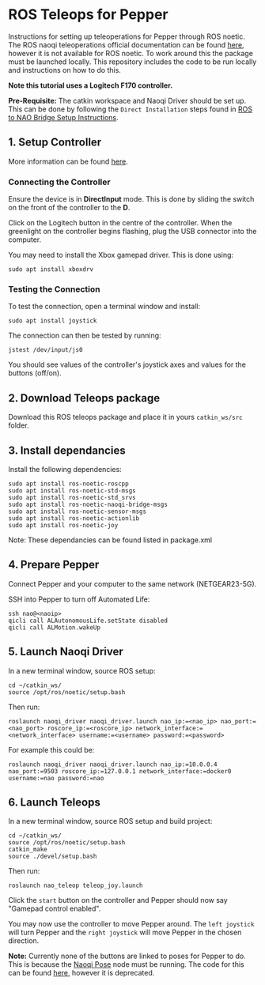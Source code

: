 # ROS Teleops for Pepper

Instructions for setting up teleoperations for Pepper through ROS noetic. 
The ROS naoqi teleoperations official documentation can be found [here](http://wiki.ros.org/nao_teleop), however it is not available for ROS noetic.
To work around this the package must be launched locally. 
This repository includes the code to be run locally and instructions on how to do this.

**Note this tutorial uses a Logitech F170 controller.**

**Pre-Requisite:** The catkin workspace and Naoqi Driver should be set up. This can be done by following the `Direct Installation` steps found in [ROS to NAO Bridge Setup Instructions](https://github.com/rosielab/ROStoNAO-Bridge-Docker-Setup).

## 1. Setup Controller 

More information can be found [here](https://github.com/husarion/logitech_f710_ros).

### Connecting the Controller 
Ensure the device is in **DirectInput** mode. This is done by sliding the switch on the front of the controller to the **D**.

Click on the Logitech button in the centre of the controller. When the greenlight on the controller begins flashing, plug the USB connector into the computer. 

You may need to install the Xbox gamepad driver. This is done using:
```
sudo apt install xboxdrv
```

### Testing the Connection 

To test the connection, open a terminal window and install:
```
sudo apt install joystick
```

The connection can then be tested by running:
```
jstest /dev/input/js0
```

You should see values of the controller's joystick axes and values for the buttons (off/on).

## 2. Download Teleops package 

Download this ROS teleops package and place it in yours `catkin_ws/src` folder.

## 3. Install dependancies 
Install the following dependencies:
```
sudo apt install ros-noetic-roscpp
sudo apt install ros-noetic-std-msgs
sudo apt install ros-noetic-std_srvs
sudo apt install ros-noetic-naoqi-bridge-msgs
sudo apt install ros-noetic-sensor-msgs
sudo apt install ros-noetic-actionlib
sudo apt install ros-noetic-joy
```

Note: These dependancies can be found listed in package.xml

## 4. Prepare Pepper 

Connect Pepper and your computer to the same network (NETGEAR23-5G).

SSH into Pepper to turn off Automated Life:
```
ssh nao@<naoip>
qicli call ALAutonomousLife.setState disabled
qicli call ALMotion.wakeUp
```

## 5. Launch Naoqi Driver
In a new terminal window, source ROS setup:
```
cd ~/catkin_ws/
source /opt/ros/noetic/setup.bash
```

Then run:
```
roslaunch naoqi_driver naoqi_driver.launch nao_ip:=<nao_ip> nao_port:=<nao_port> roscore_ip:=<roscore_ip> network_interface:=<network_interface> username:=<username> password:=<password>
```

For example this could be:
```
roslaunch naoqi_driver naoqi_driver.launch nao_ip:=10.0.0.4 nao_port:=9503 roscore_ip:=127.0.0.1 network_interface:=docker0 username:=nao password:=nao
```
## 6. Launch Teleops
In a new terminal window, source ROS setup and build project:
```
cd ~/catkin_ws/
source /opt/ros/noetic/setup.bash
catkin_make
source ./devel/setup.bash
```

Then run: 
```
roslaunch nao_teleop teleop_joy.launch
```

Click the `start` button on the controller and Pepper should now say "Gamepad control enabled".

You may now use the controller to move Pepper around. The `left joystick` will turn Pepper and the `right joystick` will move Pepper in the chosen direction. 

**Note:** Currently none of the buttons are linked to poses for Pepper to do. This is because the [Naoqi Pose](http://wiki.ros.org/naoqi_pose) node must be running. The code for this can be found [here](https://github.com/ros-naoqi/naoqi_bridge/tree/master/naoqi_pose), however it is deprecated. 









